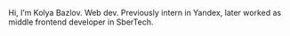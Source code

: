 Hi, I’m Kolya Bazlov. Web dev. 
Previously intern in Yandex, later worked as middle frontend developer in SberTech.
